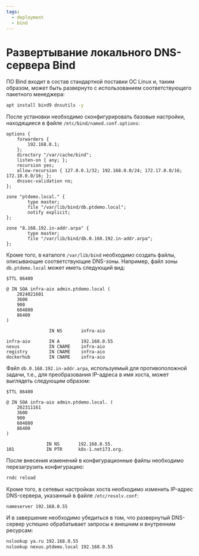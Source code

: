 ```yaml
---
tags:
  - deployment
  - bind
---
```

# Развертывание локального DNS-сервера Bind
ПО Bind входит в состав стандартной поставки ОС Linux и, таким образом, может быть развернуто с использованием соответствующего пакетного менеджера:
``` bash
apt install bind9 dnsutils -y
```
После установки необходимо сконфигурировать базовые настройки, находящиеся в файле `/etc/bind/named.conf.options`:
```
options {
	forwarders {
		192.168.0.1;
	};
	directory "/var/cache/bind";
	listen-on { any; };
	recursion yes;
	allow-recursion { 127.0.0.1/32; 192.168.0.0/24; 172.17.0.0/16; 172.18.0.0/16; };
	dnssec-validation no;
};

zone "ptdemo.local." {
        type master;
        file "/var/lib/bind/db.ptdemo.local";
        notify explicit;
};

zone "8.168.192.in-addr.arpa" {
        type master;
        file "/var/lib/bind/db.0.168.192.in-addr.arpa";
};
```
Кроме того, в каталоге `/var/lib/bind` необходимо создать файлы, описывающие соответствующие DNS-зоны. Например, файл зоны  `db.ptdemo.local` может иметь следующий вид: 
```
$TTL 86400

@ IN SOA infra-aio admin.ptdemo.local (
    2024021601
    3600
    900
    604800
    86400
)

                IN NS       infra-aio

infra-aio       IN A        192.168.0.55
nexus           IN CNAME    infra-aio
registry        IN CNAME    infra-aio
dockerhub       IN CNAME    infra-aio
```
Файл `db.0.168.192.in-addr.arpa`, используемый для противоположной задачи, т.е., для преобразования IP-адреса в имя хоста, может выглядеть следующим образом:
```
$TTL 86400

@ IN SOA infra-aio admin.ptdemo.local. (
    202311161
    3600
    900
    604800
    86400
)

               IN NS       192.168.0.55.
101            IN PTR      k8s-1.net173.org.
```
После внесения изменений в конфигурационные файлы необходимо перезагрузить конфигурацию:
``` bash
rndc reload
```
Кроме того, в сетевых настройках хоста необходимо изменить IP-адрес DNS-сервера, указанный в файле `/etc/resolv.conf`:
```
nameserver 192.168.0.55
```
И в завершение необходимо убедиться в том, что развернутый DNS-сервер успешно обрабатывает запросы к внешним и внутренним ресурсам:
``` bash
nslookup ya.ru 192.168.0.55
nslookup nexus.ptdemo.local 192.168.0.55
```